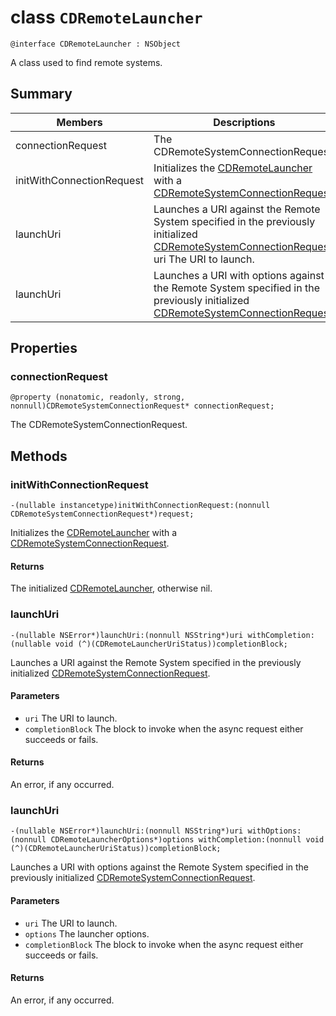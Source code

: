 # class `CDRemoteLauncher` 

```
@interface CDRemoteLauncher : NSObject
```  

A class used to find remote systems.

## Summary

 Members                        | Descriptions                                
--------------------------------|---------------------------------------------
connectionRequest | The CDRemoteSystemConnectionRequest.
initWithConnectionRequest | Initializes the [CDRemoteLauncher](CDRemoteLauncher.md) with a [CDRemoteSystemConnectionRequest](CDRemoteSystemConnectionRequest.md).
launchUri | Launches a URI against the Remote System specified in the previously initialized [CDRemoteSystemConnectionRequest](CDRemoteSystemConnectionRequest.md).  uri The URI to launch.
launchUri | Launches a URI with options against the Remote System specified in the previously initialized [CDRemoteSystemConnectionRequest](CDRemoteSystemConnectionRequest.md).

## Properties

### connectionRequest
`@property (nonatomic, readonly, strong, nonnull)CDRemoteSystemConnectionRequest* connectionRequest;`

The CDRemoteSystemConnectionRequest.

## Methods

### initWithConnectionRequest
`-(nullable instancetype)initWithConnectionRequest:(nonnull CDRemoteSystemConnectionRequest*)request;`

Initializes the [CDRemoteLauncher](CDRemoteLauncher.md) with a [CDRemoteSystemConnectionRequest](CDRemoteSystemConnectionRequest.md).

#### Returns
The initialized [CDRemoteLauncher](CDRemoteLauncher.md), otherwise nil.

### launchUri
`-(nullable NSError*)launchUri:(nonnull NSString*)uri withCompletion:(nullable void (^)(CDRemoteLauncherUriStatus))completionBlock;` 

Launches a URI against the Remote System specified in the previously initialized [CDRemoteSystemConnectionRequest](CDRemoteSystemConnectionRequest.md).

#### Parameters
* `uri` The URI to launch.
* `completionBlock` The block to invoke when the async request either succeeds or fails. 

#### Returns
An error, if any occurred. 

### launchUri
`-(nullable NSError*)launchUri:(nonnull NSString*)uri withOptions:(nonnull CDRemoteLauncherOptions*)options withCompletion:(nonnull void (^)(CDRemoteLauncherUriStatus))completionBlock;` 

Launches a URI with options against the Remote System specified in the previously initialized [CDRemoteSystemConnectionRequest](#CDRemoteSystemConnectionRequest.md).

#### Parameters
* `uri` The URI to launch.
* `options` The launcher options. 
* `completionBlock` The block to invoke when the async request either succeeds or fails. 

#### Returns
An error, if any occurred. 